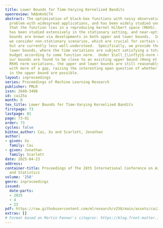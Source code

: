 ```yaml
---
title: Lower Bounds for Time-Varying Kernelized Bandits
openreview: hAQnKnkCT4
abstract: The optimization of black-box functions with noisy observations is a fundamental
  problem with widespread applications, and has been widely studied under the assumption
  that the function lies in a reproducing kernel Hilbert space (RKHS).  This problem
  has been studied extensively in the stationary setting, and near-optimal regret
  bounds are known via developments in both upper and lower bounds.  In this paper,
  we consider non-stationary scenarios, which are crucial for certain applications
  but are currently less well-understood.  Specifically, we provide the first algorithm-independent
  lower bounds, where the time variations are subject satisfying a total variation
  budget according to some function norm.  Under $\ell_{\infty}$-norm variations,
  our bounds are found to be close to an existing upper bound (Hong et al., 2023).  Under
  RKHS norm variations, the upper and lower bounds are still reasonably close but
  with more of a gap, raising the interesting open question of whether non-minor improvements
  in the upper bound are possible.
layout: inproceedings
series: Proceedings of Machine Learning Research
publisher: PMLR
issn: 2640-3498
id: cai25a
month: 0
tex_title: Lower Bounds for Time-Varying Kernelized Bandits
firstpage: 73
lastpage: 81
page: 73-81
order: 73
cycles: false
bibtex_author: Cai, Xu and Scarlett, Jonathan
author:
- given: Xu
  family: Cai
- given: Jonathan
  family: Scarlett
date: 2025-04-23
address:
container-title: Proceedings of The 28th International Conference on Artificial Intelligence
  and Statistics
volume: '258'
genre: inproceedings
issued:
  date-parts:
  - 2025
  - 4
  - 23
pdf: https://raw.githubusercontent.com/mlresearch/v258/main/assets/cai25a/cai25a.pdf
extras: []
# Format based on Martin Fenner's citeproc: https://blog.front-matter.io/posts/citeproc-yaml-for-bibliographies/
---
```

